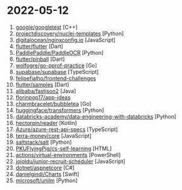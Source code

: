 # 2022-05-12

1. [google/googletest](https://github.com/google/googletest "GoogleTest - Google Testing and Mocking Framework") [C++]
2. [projectdiscovery/nuclei-templates](https://github.com/projectdiscovery/nuclei-templates "Community curated list of templates for the nuclei engine to find security vulnerabilities.") [Python]
3. [digitalocean/nginxconfig.io](https://github.com/digitalocean/nginxconfig.io "⚙️ NGINX config generator on steroids 💉") [JavaScript]
4. [flutter/flutter](https://github.com/flutter/flutter "Flutter makes it easy and fast to build beautiful apps for mobile and beyond") [Dart]
5. [PaddlePaddle/PaddleOCR](https://github.com/PaddlePaddle/PaddleOCR "Awesome multilingual OCR toolkits based on PaddlePaddle (practical ultra lightweight OCR system, support 80+ languages recognition, provide data annotation and synthesis tools, support training and deployment among server, mobile, embedded and IoT devices)") [Python]
6. [flutter/pinball](https://github.com/flutter/pinball "Google I/O 2022 Pinball game built with Flutter and Firebase") [Dart]
7. [wolfogre/go-pprof-practice](https://github.com/wolfogre/go-pprof-practice "go pprof practice.") [Go]
8. [supabase/supabase](https://github.com/supabase/supabase "The open source Firebase alternative. Follow to stay updated about our public Beta.") [TypeScript]
9. [felipefialho/frontend-challenges](https://github.com/felipefialho/frontend-challenges "A public list of open-source challenges from companies around the world") 
10. [flutter/samples](https://github.com/flutter/samples "A collection of Flutter examples and demos") [Dart]
11. [alibaba/fastjson2](https://github.com/alibaba/fastjson2 "🚄 FASTJSON2是FASTJSON项目的重要升级，目标是为下一个十年提供一个高性能的JSON库") [Java]
12. [florinpop17/app-ideas](https://github.com/florinpop17/app-ideas "A Collection of application ideas which can be used to improve your coding skills.") 
13. [charmbracelet/bubbletea](https://github.com/charmbracelet/bubbletea "A powerful little TUI framework 🏗") [Go]
14. [huggingface/transformers](https://github.com/huggingface/transformers "🤗 Transformers: State-of-the-art Machine Learning for Pytorch, TensorFlow, and JAX.") [Python]
15. [databricks-academy/data-engineering-with-databricks](https://github.com/databricks-academy/data-engineering-with-databricks "") [Python]
16. [hectorqin/reader](https://github.com/hectorqin/reader "阅读3服务器版，桌面端。后端 Kotlin + Spring Boot + Vert.x + Coroutine ；前端 Vue.js + Element") [Kotlin]
17. [Azure/azure-rest-api-specs](https://github.com/Azure/azure-rest-api-specs "The source for REST API specifications for Microsoft Azure.") [TypeScript]
18. [terra-money/core](https://github.com/terra-money/core "GO implementation of the Terra Protocol") [JavaScript]
19. [saltstack/salt](https://github.com/saltstack/salt "Software to automate the management and configuration of any infrastructure or application at scale. Get access to the Salt software package repository here:") [Python]
20. [PKUFlyingPig/cs-self-learning](https://github.com/PKUFlyingPig/cs-self-learning "计算机自学指南") [HTML]
21. [actions/virtual-environments](https://github.com/actions/virtual-environments "GitHub Actions virtual environments") [PowerShell]
22. [jojoldu/junior-recruit-scheduler](https://github.com/jojoldu/junior-recruit-scheduler "주니어 개발자 채용 정보") [JavaScript]
23. [dotnet/aspnetcore](https://github.com/dotnet/aspnetcore "ASP.NET Core is a cross-platform .NET framework for building modern cloud-based web applications on Windows, Mac, or Linux.") [C#]
24. [danielgindi/Charts](https://github.com/danielgindi/Charts "Beautiful charts for iOS/tvOS/OSX! The Apple side of the crossplatform MPAndroidChart.") [Swift]
25. [microsoft/unilm](https://github.com/microsoft/unilm "Large-scale Self-supervised Pre-training Across Tasks, Languages, and Modalities") [Python]
